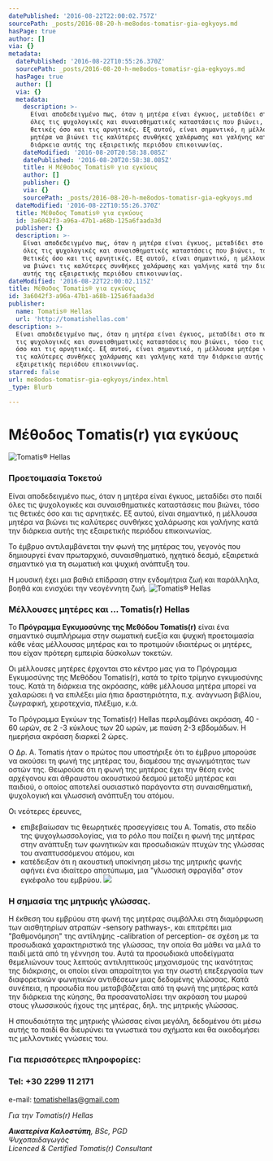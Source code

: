 ```yaml
---
datePublished: '2016-08-22T22:00:02.757Z'
sourcePath: _posts/2016-08-20-h-me8odos-tomatisr-gia-egkyoys.md
hasPage: true
author: []
via: {}
metadata:
  datePublished: '2016-08-22T10:55:26.370Z'
  sourcePath: _posts/2016-08-20-h-me8odos-tomatisr-gia-egkyoys.md
  hasPage: true
  author: []
  via: {}
  metadata:
    description: >-
      Είναι αποδεδειγμένο πως, όταν η μητέρα είναι έγκυος, μεταδίδει στο παιδί
      όλες τις ψυχολογικές και συναισθηματικές καταστάσεις που βιώνει, τόσο τις
      θετικές όσο και τις αρνητικές. Εξ αυτού, είναι σημαντικό, η μέλλουσα
      μητέρα να βιώνει τις καλύτερες συνθήκες χαλάρωσης και γαλήνης κατά την
      διάρκεια αυτής της εξαιρετικής περιόδου επικοινωνίας.
    dateModified: '2016-08-20T20:58:38.085Z'
    datePublished: '2016-08-20T20:58:38.085Z'
    title: Η Μέθοδος Τomatis® για εγκύους
    author: []
    publisher: {}
    via: {}
    sourcePath: _posts/2016-08-20-h-me8odos-tomatisr-gia-egkyoys.md
  dateModified: '2016-08-22T10:55:26.370Z'
  title: Μέθοδος Τomatis® για εγκύους
  id: 3a6042f3-a96a-47b1-a68b-125a6faada3d
  publisher: {}
  description: >-
    Είναι αποδεδειγμένο πως, όταν η μητέρα είναι έγκυος, μεταδίδει στο παιδί
    όλες τις ψυχολογικές και συναισθηματικές καταστάσεις που βιώνει, τόσο τις
    θετικές όσο και τις αρνητικές. Εξ αυτού, είναι σημαντικό, η μέλλουσα μητέρα
    να βιώνει τις καλύτερες συνθήκες χαλάρωσης και γαλήνης κατά την διάρκεια
    αυτής της εξαιρετικής περιόδου επικοινωνίας.
dateModified: '2016-08-22T22:00:02.115Z'
title: Μέθοδος Τomatis® για εγκύους
id: 3a6042f3-a96a-47b1-a68b-125a6faada3d
publisher:
  name: Tomatis® Hellas
  url: 'http://tomatishellas.com'
description: >-
  Είναι αποδεδειγμένο πως, όταν η μητέρα είναι έγκυος, μεταδίδει στο παιδί όλες
  τις ψυχολογικές και συναισθηματικές καταστάσεις που βιώνει, τόσο τις θετικές
  όσο και τις αρνητικές. Εξ αυτού, είναι σημαντικό, η μέλλουσα μητέρα να βιώνει
  τις καλύτερες συνθήκες χαλάρωσης και γαλήνης κατά την διάρκεια αυτής της
  εξαιρετικής περιόδου επικοινωνίας.
starred: false
url: me8odos-tomatisr-gia-egkyoys/index.html
_type: Blurb

---
```

# Μέθοδος Τomatis(r) για εγκύους
![Tomatis® Hellas](https://the-grid-user-content.s3-us-west-2.amazonaws.com/072ab54f-6b4f-4317-affc-15d3319139a8.jpg)

### Προετοιμασία Τοκετού

Είναι αποδεδειγμένο πως, όταν η μητέρα είναι έγκυος, μεταδίδει στο παιδί όλες τις ψυχολογικές και συναισθηματικές καταστάσεις που βιώνει, τόσο τις θετικές όσο και τις αρνητικές. Εξ αυτού, είναι σημαντικό, η μέλλουσα μητέρα να βιώνει τις καλύτερες συνθήκες χαλάρωσης και γαλήνης κατά την διάρκεια αυτής της εξαιρετικής περιόδου επικοινωνίας.

Το έμβρυο αντιλαμβάνεται την φωνή της μητέρας του, γεγονός που δημιουργεί έναν πρωταρχικό, συναισθηματικό, ηχητικό δεσμό, εξαιρετικά σημαντικό για τη σωματική και ψυχική ανάπτυξη του.

Η μουσική έχει μια βαθιά επίδραση στην ενδομήτρια ζωή και παράλληλα, βοηθά και ενισχύει την νεογέννητη ζωή.
![Tomatis® Hellas](https://the-grid-user-content.s3-us-west-2.amazonaws.com/6844ad04-e906-49f5-9927-327674068e42.jpg)

### Mέλλουσες μητέρες και ... Tomatis(r) Hellas

Το **Πρόγραμμα Εγκυμοσύνης της Μεθόδου Tomatis(r)** είναι ένα σημαντικό συμπλήρωμα στην σωματική ευεξία και ψυχική προετοιμασία κάθε νέας μέλλουσας μητέρας και το προτιμούν ιδιαιτέρως οι μητέρες, που είχαν πρότερη εμπειρία δύσκολων τοκετών.

Οι μέλλουσες μητέρες έρχονται στο κέντρο μας για το Πρόγραμμα Εγκυμοσύνης της Μεθόδου Tomatis(r), κατά το τρίτο τρίμηνο εγκυμοσύνης τους. Κατά τη διάρκεια της ακρόασης, κάθε μέλλουσα μητέρα μπορεί να χαλαρώσει ή να επιλέξει μία ήπια δραστηριότητα, π.χ. ανάγνωση βιβλίου, ζωγραφική, χειροτεχνία, πλέξιμο, κ.ά.

Το Πρόγραμμα Εγκύων της Tomatis(r) Hellas περιλαμβάνει ακρόαση, 40 - 60 ωρών, σε 2 -3 κύκλους των 20 ωρών, με παύση 2-3 εβδομάδων. Η ημερήσια ακρόαση διαρκεί 2 ώρες.

Ο Δρ. Α. Tomatis ήταν ο πρώτος που υποστήριξε ότι το έμβρυο μπορούσε να ακούσει τη φωνή της μητέρας του, διαμέσου της αγωγιμότητας των οστών της. Θεωρούσε ότι η φωνή της μητέρας έχει την θέση ενός αρχέγονου και άθραυστου ακουστικού δεσμού μεταξύ μητέρας και παιδιού, ο οποίος αποτελεί ουσιαστικό παράγοντα στη συναισθηματική, ψυχολογική και γλωσσική ανάπτυξη του ατόμου.

Οι νεότερες έρευνες,

* επιβεβαίωσαν τις θεωρητικές προσεγγίσεις του Α. Tomatis, στο πεδίο της ψυχογλωσσολογίας, για το ρόλο που παίζει η φωνή της μητέρας στην ανάπτυξη των φωνητικών και προσωδιακών πτυχών της γλώσσας του αναπτυσσόμενου ατόμου, και
* κατέδειξαν ότι η ακουστική υποκίνηση μέσω της μητρικής φωνής αφήνει ένα ιδιαίτερο αποτύπωμα, μια "γλωσσική σφραγίδα" στον εγκέφαλο του εμβρύου.
![](https://the-grid-user-content.s3-us-west-2.amazonaws.com/625bda1e-384b-44b4-9f81-950c88ad3b0d.jpg)

### Η σημασία της μητρικής γλώσσας.

Η έκθεση του εμβρύου στη φωνή της μητέρας συμβάλλει στη διαμόρφωση των αισθητηρίων ατραπών -sensory pathways-, και επιτρέπει μια "βαθμονόμηση" της αντίληψης -calibration of perception- σε σχέση με τα προσωδιακά χαρακτηριστικά της γλώσσας, την οποία θα μάθει να μιλά το παιδί μετά από τη γέννηση του. Αυτά τα προσωδιακά υποδείγματα θεμελιώνουν τους λεπτούς αντιληπτικούς μηχανισμούς της ικανότητας της διάκρισης, οι οποίοι είναι απαραίτητοι για την σωστή επεξεργασία των διαφορετικών φωνητικών αντιθέσεων μιας δεδομένης γλώσσας. Κατά συνέπεια, η προσωδία που μεταβιβάζεται από τη φωνή της μητέρας κατά την διάρκεια της κύησης, θα προσανατολίσει την ακρόαση του μωρού στους γλωσσικούς ήχους της μητέρας, δηλ. της μητρικής γλώσσας.

Η σπουδαιότητα της μητρικής γλώσσας είναι μεγάλη, δεδομένου ότι μέσω αυτής το παιδί θα διευρύνει τα γνωστικά του σχήματα και θα οικοδομήσει τις μελλοντικές γνώσεις του.

### Για περισσότερες πληροφορίες:

### Tel: +30 2299 11 2171  
e-mail: tomatishellas@gmail.com

_Για την Τomatis(r) Hellas_

_**Αικατερίνα Καλοστύπη**, BSc, PGD_  
_Ψυχοπαιδαγωγός_  
_Licenced & Certified Tomatis(r) Consultant_